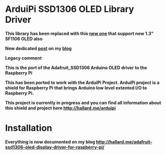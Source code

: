 ArduiPi SSD1306 OLED Library Driver
===================================

<b>This library has been replaced with this [new one][1] that support new 1.3" SF1106 OLED also<B>

New dedicated [post][2] on my [blog][3] 

Legacy comment

This is the port of the Adafruit_SSD1306 Arduino OLED driver to the Raspberry Pi

This has been ported to work with the ArduiPi Project. ArduiPi project is a shield for Raspberry Pi that brings Arduino low level extented I/O to Raspberry Pi.

This project is currently in progress and you can find all information about this shield and project here http://hallard.me/arduipi

Installation
============

Everything is now documented on my blog
http://hallard.me/adafruit-ssd1306-oled-display-driver-for-raspberry-pi/


[1]: https://github.com/hallard/ArduiPi_OLED
[2]: http://hallard.me/adafruit-oled-display-driver-for-pi/
[3]: https://hallard.me










